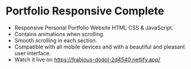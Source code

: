 # Portfolio Responsive Complete

- Responsive Personal Portfolio Website HTML CSS & JavaScript.
- Contains animations when scrolling.
- Smooth scrolling in each section.
- Compatible with all mobile devices and with a beautiful and pleasant user interface.
- Watch it live on https://frabjous-dodol-2d4540.netlify.app/
